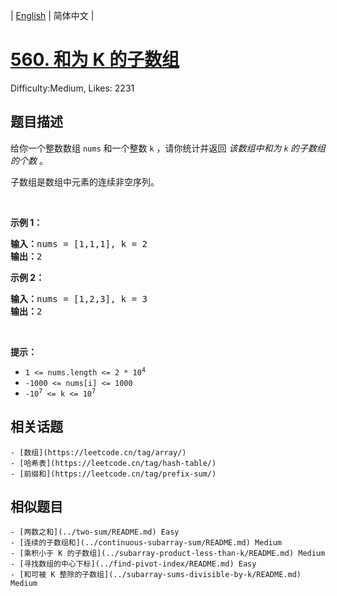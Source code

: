 
| [English](problem_en.md) | 简体中文 |

# [560. 和为 K 的子数组](https://leetcode.cn/problems/subarray-sum-equals-k/)
Difficulty:Medium, Likes: 2231

## 题目描述

<p>给你一个整数数组 <code>nums</code> 和一个整数&nbsp;<code>k</code> ，请你统计并返回 <em>该数组中和为&nbsp;<code>k</code><strong>&nbsp;</strong>的子数组的个数&nbsp;</em>。</p>

<p>子数组是数组中元素的连续非空序列。</p>

<p>&nbsp;</p>

<p><strong>示例 1：</strong></p>

<pre>
<strong>输入：</strong>nums = [1,1,1], k = 2
<strong>输出：</strong>2
</pre>

<p><strong>示例 2：</strong></p>

<pre>
<strong>输入：</strong>nums = [1,2,3], k = 3
<strong>输出：</strong>2
</pre>

<p>&nbsp;</p>

<p><strong>提示：</strong></p>

<ul>
	<li><code>1 &lt;= nums.length &lt;= 2 * 10<sup>4</sup></code></li>
	<li><code>-1000 &lt;= nums[i] &lt;= 1000</code></li>
	<li><code>-10<sup>7</sup> &lt;= k &lt;= 10<sup>7</sup></code></li>
</ul>


## 相关话题

    - [数组](https://leetcode.cn/tag/array/)
    - [哈希表](https://leetcode.cn/tag/hash-table/)
    - [前缀和](https://leetcode.cn/tag/prefix-sum/)

## 相似题目

    - [两数之和](../two-sum/README.md) Easy 
    - [连续的子数组和](../continuous-subarray-sum/README.md) Medium 
    - [乘积小于 K 的子数组](../subarray-product-less-than-k/README.md) Medium 
    - [寻找数组的中心下标](../find-pivot-index/README.md) Easy 
    - [和可被 K 整除的子数组](../subarray-sums-divisible-by-k/README.md) Medium 
